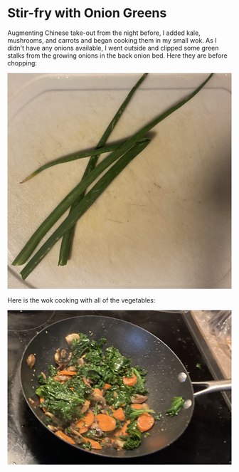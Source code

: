 # Stir-fry with Onion Greens
Augmenting Chinese take-out from the night before, I added kale, mushrooms, 
and carrots and began cooking them in my small wok. As I didn't have any 
onions available, I went outside and clipped some green stalks from the 
growing onions in the back onion bed. Here they are before chopping:

![Onion Greens on Cutting Board](img/02021-05-29_green-onion-stalks.png)

Here is the wok cooking with all of the vegetables:

![Wok with Vegetables](img/02021-05-29_wok-with-vegs.png) 
